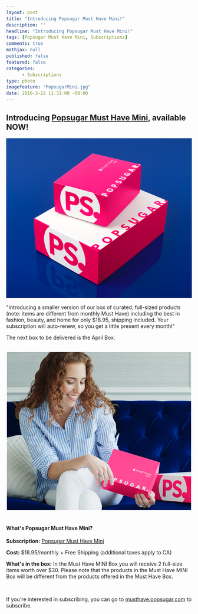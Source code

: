 ```yaml
---
layout: post
title: "Introducing Popsugar Must Have Mini!"
description: ""
headline: "Introducing Popsugar Must Have Mini!"
tags: [Popsugar Must Have Mini, Subscriptions]
comments: true
mathjax: null
published: false
featured: false
categories: 
      - Subscriptions
type: photo
imagefeature: "PopsugarMini.jpg"
date: 2016-3-22 11:31:00 -08:00
---
```


<H2>Introducing <a href="https://musthave.popsugar.com/p/monthly-subscription?utm_source=link&utm_medium=confirmation-page&utm_campaign=referral&utm_content=u:16301514" target="_blank">Popsugar Must Have Mini</a>, available NOW!</H2>

<center><a href="https://musthave.popsugar.com/p/monthly-subscription?utm_source=link&utm_medium=confirmation-page&utm_campaign=referral&utm_content=u:16301514" target="_blank">
<img src="/images/PopsugarMini.jpg" border="0" style="border:none;max-width:100%;" alt="Popsugar Must Have Mini!" />
</a></center>

<p>"Introducing a smaller version of our box of curated, full-sized products (note: items are different from monthly Must Have) including the best in fashion, beauty, and home for only $18.95, shipping included. Your subscription will auto-renew, so you get a little present every month!"</p>

<p>The next box to be delivered is the April Box.</p>

<br>

<center><a href="https://musthave.popsugar.com/p/monthly-subscription?utm_source=link&utm_medium=confirmation-page&utm_campaign=referral&utm_content=u:16301514" target="_blank">
<img src="/images/PopsugarMini2.jpg" border="0" style="border:none;max-width:100%;" alt="Popsugar Must Have Mini!" />
</a></center>

<br>

<H4>What's Popsugar Must Have Mini?</H4>

<p><b>Subscription:</b> <a href="https://musthave.popsugar.com/p/monthly-subscription?utm_source=link&utm_medium=confirmation-page&utm_campaign=referral&utm_content=u:16301514" target="_blank">Popsugar Must Have Mini</a></p>
<p><b>Cost:</b> $18.95/monthly + Free Shipping (additional taxes apply to CA)</p>
<p><b>What's in the box:</b> In the Must Have MINI Box you will receive 2 full-size items worth over $30. Please note that the products in the Must Have MINI Box will be different from the products offered in the Must Have Box.</p>
<br>

<p>If you're interested in subscribing, you can go to <a href="https://musthave.popsugar.com/p/monthly-subscription?utm_source=link&utm_medium=confirmation-page&utm_campaign=referral&utm_content=u:16301514" target="_blank">musthave.popsugar.com</a> to subscribe.</p>

